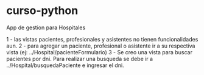 # curso-python

App de gestion para Hospitales

1 - las vistas pacientes, profesionales y asistentes no tienen funcionalidades aun. 
2 - para agregar un paciente, profesional o asistente ir a su respectiva vista (ej: ../Hospital/pacienteFormulario)
3 - Se creo una vista para buscar pacientes por dni. Para realizar una busqueda se debe ir a ../Hospital/busquedaPaciente e ingresar el dni. 